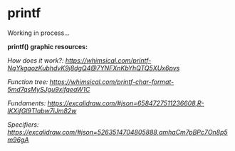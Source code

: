 # printf

Working in process...

**printf() graphic resources:**

*How does it work?: https://whimsical.com/printf-NqYkgqozKubhdvK9j8dgQ4@7YNFXnKbYhQTQ5XUx6pvs*

*Function tree: https://whimsical.com/printf-char-format-5md7qsMySJgu9xifqeaW1C*

*Fundaments: https://excalidraw.com/#json=6584727511236608,R-lKXifGl9TIabw7iJm82w* 

*Specifiers: https://excalidraw.com/#json=5263514704805888,amhaCm7pBPc7On8p5m96gA*
